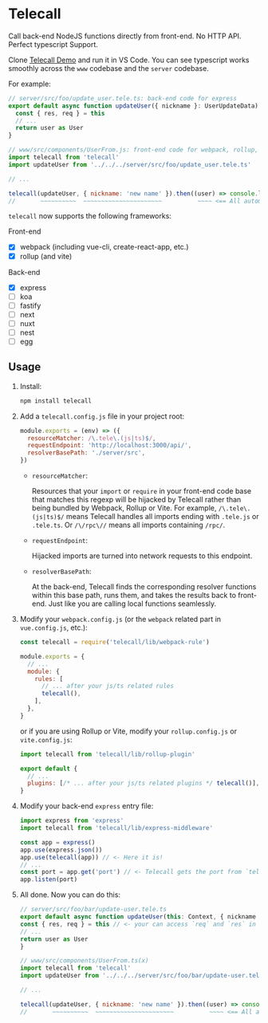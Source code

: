 # Telecall

Call back-end NodeJS functions directly from front-end. No HTTP API. Perfect typescript Support.

Clone [Telecall Demo](https://github.com/beeplin/telecall-demo) and run it in VS Code. You can see typescript works smoothly across the `www` codebase and the `server` codebase.

For example:

```js
// server/src/foo/update_user.tele.ts: back-end code for express
export default async function updateUser({ nickname }: UserUpdateData) {
  const { res, req } = this
  // ...
  return user as User
}
```

```js
// www/src/components/UserFrom.js: front-end code for webpack, rollup, or vite
import telecall from 'telecall'
import updateUser from '../../../server/src/foo/update_user.tele.ts'

// ...

telecall(updateUser, { nickname: 'new name' }).then((user) => console.log(user))
//       ~~~~~~~~~~  ~~~~~~~~~~~~~~~~~~~~~~          ~~~~ <== All automatically typed!!
```

`telecall` now supports the following frameworks:

Front-end

- [x] webpack (including vue-cli, create-react-app, etc.)
- [x] rollup (and vite)

Back-end

- [x] express
- [ ] koa
- [ ] fastify
- [ ] next
- [ ] nuxt
- [ ] nest
- [ ] egg

## Usage

1. Install:

   ```bash
   npm install telecall
   ```

1. Add a `telecall.config.js` file in your project root:

   ```js
   module.exports = (env) => ({
     resourceMatcher: /\.tele\.(js|ts)$/,
     requestEndpoint: 'http://localhost:3000/api/',
     resolverBasePath: './server/src',
   })
   ```

   - `resourceMatcher`:

     Resources that your `import` or `require` in your front-end code base that matches this regexp will be hijacked by Telecall rather than being bundled by Webpack, Rollup or Vite. For example, `/\.tele\.(js|ts)$/` means Telecall handles all imports ending with `.tele.js` or `.tele.ts`. Or `/\/rpc\//` means all imports containing `/rpc/`.

   - `requestEndpoint`:

     Hijacked imports are turned into network requests to this endpoint.

   - `resolverBasePath`:

     At the back-end, Telecall finds the corresponding resolver functions within this base path, runs them, and takes the results back to front-end. Just like you are calling local functions seamlessly.

1. Modify your `webpack.config.js` (or the `webpack` related part in `vue.config.js`, etc.):

   ```js
   const telecall = require('telecall/lib/webpack-rule')

   module.exports = {
     // ...
     module: {
       rules: [
         // ... after your js/ts related rules
         telecall(),
       ],
     },
   }
   ```

   or if you are using Rollup or Vite, modify your `rollup.config.js` or `vite.config.js`:

   ```js
   import telecall from 'telecall/lib/rollup-plugin'

   export default {
     // ...
     plugins: [/* ... after your js/ts related plugins */ telecall()],
   }
   ```

1. Modify your back-end `express` entry file:

   ```js
   import express from 'express'
   import telecall from 'telecall/lib/express-middleware'

   const app = express()
   app.use(express.json())
   app.use(telecall(app)) // <- Here it is!
   // ...
   const port = app.get('port') // <- Telecall gets the port from `telecall.config.js` and put it here
   app.listen(port)
   ```

1. All done. Now you can do this:

   ```js
   // server/src/foo/bar/update-user.tele.ts
   export default async function updateUser(this: Context, { nickname }: UserUpdateData) {
   const { res, req } = this // <- your can access `req` and `res` in `this` if needed
   // ...
   return user as User
   }
   ```

   ```js
   // www/src/components/UserFrom.ts(x)
   import telecall from 'telecall'
   import updateUser from '../../../server/src/foo/bar/update-user.tele.ts'

   // ...

   telecall(updateUser, { nickname: 'new name' }).then((user) => console.log(user))
   //       ~~~~~~~~~~  ~~~~~~~~~~~~~~~~~~~~~~          ~~~~ <== All automatically typed!!
   ```
